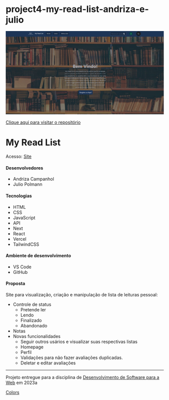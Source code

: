 # project4-my-read-list-andriza-e-julio
![image](site.png)

[Clique aqui para visitar o repositório](https://github.com/elc1090/project3-andriza-e-julio)

# My Read List

Acesso: [Site](https://my-read-list-delta.vercel.app/)


#### Desenvolvedores
- Andriza Campanhol
- Julio Polmann

#### Tecnologias

- HTML
- CSS
- JavaScript
- API
- Next
- React
- Vercel
- TailwindCSS

#### Ambiente de desenvolvimento

- VS Code
- GitHub


#### Proposta

Site para visualização, criação e manipulação de lista de leituras pessoal:
- Controle de status
  - Pretende ler
  - Lendo
  - Finalizado
  - Abandonado
- Notas
- Novas funcionalidades
  - Seguir outros usários e visualizar suas respectivas listas
  - Homepage
  - Perfil
  - Validações para não fazer avaliações duplicadas.
  - Deletar e editar avaliações

---
Projeto entregue para a disciplina de [Desenvolvimento de Software para a Web](http://github.com/andreainfufsm/elc1090-2023a) em 2023a

[Colors](https://coolors.co/192c47-1d3557-254672-fed766-e6e6ea-f4f4f8)

